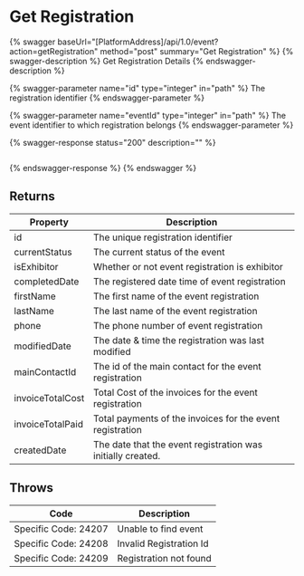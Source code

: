# Get Registration

{% swagger baseUrl="[PlatformAddress]/api/1.0/event?action=getRegistration" method="post" summary="Get Registration" %}
{% swagger-description %}
Get Registration Details
{% endswagger-description %}

{% swagger-parameter name="id" type="integer" in="path" %}
The registration identifier
{% endswagger-parameter %}

{% swagger-parameter name="eventId" type="integer" in="path" %}
The event identifier to which registration belongs
{% endswagger-parameter %}

{% swagger-response status="200" description="" %}
```
```
{% endswagger-response %}
{% endswagger %}

## Returns

| Property         | Description                                                 |
| ---------------- | ----------------------------------------------------------- |
| id               | The unique registration identifier                          |
| currentStatus    | The current status of the event                             |
| isExhibitor      | Whether or not event registration is exhibitor              |
| completedDate    | The registered date time of event registration              |
| firstName        | The first name of the event registration                    |
| lastName         | The last name of the event registration                     |
| phone            | The phone number of event registration                      |
| modifiedDate     | The date & time the registration was last modified          |
| mainContactId    | The id of the main contact for the event registration       |
| invoiceTotalCost | Total Cost of the invoices for the event registration       |
| invoiceTotalPaid | Total payments of the invoices for the event registration   |
| createdDate      | The date that the event registration was initially created. |

## Throws

| Code                 | Description             |
| -------------------- | ----------------------- |
| Specific Code: 24207 | Unable to find event    |
| Specific Code: 24208 | Invalid Registration Id |
| Specific Code: 24209 | Registration not found  |
